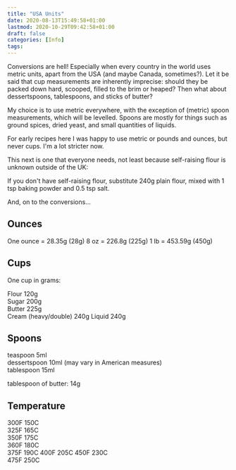 ```yaml
---
title: "USA Units"
date: 2020-08-13T15:49:58+01:00
lastmod: 2020-10-29T09:42:58+01:00
draft: false
categories: [Info]
tags: 
---
```


Conversions are hell! Especially when every country in the world uses metric units, apart from the USA (and maybe Canada, sometimes?). Let it be said that cup measurements are inherently imprecise: should they be packed down hard, scooped, filled to the brim or heaped? Then what about dessertspoons, tablespoons, and sticks of butter?

My choice is to use metric everywhere, with the exception of (metric) spoon measurements, which will be levelled. Spoons are mostly for things such as ground spices, dried yeast, and small quantities of liquids.

For early recipes here I was happy to use metric or pounds and ounces, but never cups. I'm a lot stricter now.

This next is one that everyone needs, not least because self-raising flour is unknown outside of the UK:

If you don't have self-raising flour, substitute 240g plain flour, mixed with 1 tsp baking powder and 0.5 tsp salt.

And, on to the conversions...

## Ounces

One ounce = 28.35g (28g)
8 oz = 226.8g (225g)
1 lb = 453.59g (450g)

## Cups

One cup in grams:

Flour 120g  
Sugar 200g  
Butter 225g  
Cream (heavy/double) 240g
Liquid 240g  

## Spoons

teaspoon 5ml  
dessertspoon 10ml (may vary in American measures)  
tablespoon 15ml  

tablespoon of butter: 14g

## Temperature

300F 150C  
325F 165C  
350F 175C  
360F 180C  
375F 190C 
400F 205C 
450F 230C  
475F 250C  



